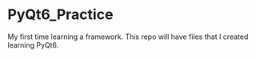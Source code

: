 # PyQt6_Practice
My first time learning a framework. This repo will have files that I created learning PyQt6.
